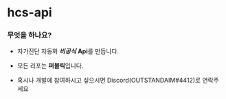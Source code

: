 # hcs-api
### 무엇을 하나요?

- 자가진단 자동화 ***비공식*** **Api**를 만듭니다.
- 모든 리포는 **퍼블릭**입니다.





- 혹시나 개발에 참여하시고 싶으시면 Discord(OUTSTANDAIM#4412)로 연락주세요
